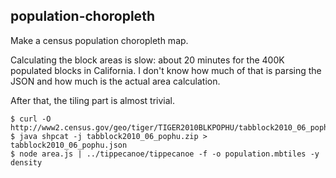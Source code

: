 population-choropleth
---------------------

Make a census population choropleth map.

Calculating the block areas is slow: about 20 minutes for the 400K
populated blocks in California. I don't know how much of that is
parsing the JSON and how much is the actual area calculation.

After that, the tiling part is almost trivial.

    $ curl -O http://www2.census.gov/geo/tiger/TIGER2010BLKPOPHU/tabblock2010_06_pophu.zip
    $ java shpcat -j tabblock2010_06_pophu.zip > tabblock2010_06_pophu.json
    $ node area.js | ../tippecanoe/tippecanoe -f -o population.mbtiles -y density
